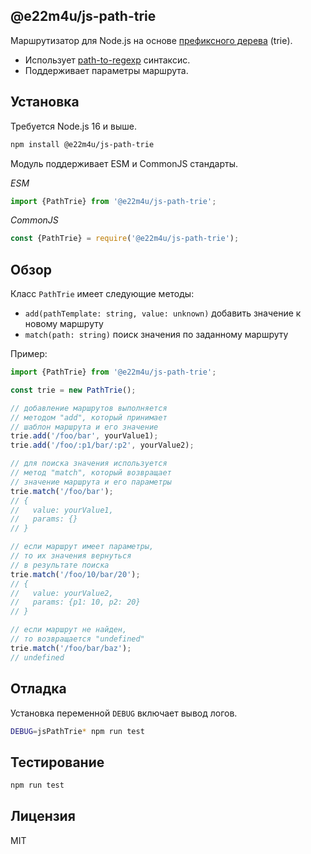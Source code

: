 ## @e22m4u/js-path-trie

Маршрутизатор для Node.js на основе
[префиксного дерева](https://ru.wikipedia.org/wiki/Trie) (trie).

- Использует [path-to-regexp](https://github.com/pillarjs/path-to-regexp) синтаксис.
- Поддерживает параметры маршрута.

## Установка

Требуется Node.js 16 и выше.

```bash
npm install @e22m4u/js-path-trie
```

Модуль поддерживает ESM и CommonJS стандарты.

*ESM*

```js
import {PathTrie} from '@e22m4u/js-path-trie';
```

*CommonJS*

```js
const {PathTrie} = require('@e22m4u/js-path-trie');
```

## Обзор

Класс `PathTrie` имеет следующие методы:

- `add(pathTemplate: string, value: unknown)` добавить значение к новому маршруту
- `match(path: string)` поиск значения по заданному маршруту

Пример:

```js
import {PathTrie} from '@e22m4u/js-path-trie';

const trie = new PathTrie();

// добавление маршрутов выполняется
// методом "add", который принимает
// шаблон маршрута и его значение
trie.add('/foo/bar', yourValue1);
trie.add('/foo/:p1/bar/:p2', yourValue2);

// для поиска значения используется
// метод "match", который возвращает
// значение маршрута и его параметры
trie.match('/foo/bar');
// {
//   value: yourValue1,
//   params: {}
// }

// если маршрут имеет параметры,
// то их значения вернуться
// в результате поиска
trie.match('/foo/10/bar/20');
// {
//   value: yourValue2,
//   params: {p1: 10, p2: 20}
// }

// если маршрут не найден,
// то возвращается "undefined"
trie.match('/foo/bar/baz');
// undefined
```

## Отладка

Установка переменной `DEBUG` включает вывод логов.

```bash
DEBUG=jsPathTrie* npm run test
```

## Тестирование

```bash
npm run test
```

## Лицензия

MIT

